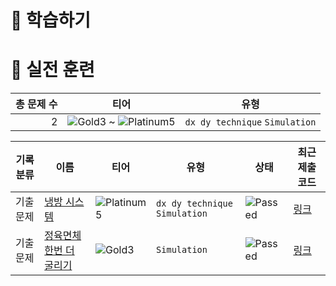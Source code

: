 # 📖 학습하기

# 🥇 실전 훈련
|총 문제 수|티어|유형|
|---:|---|---|
|2|![Gold3][g3] ~ ![Platinum5][p5]|`dx dy technique` `Simulation`|

|기록분류|이름|티어|유형|상태|최근 제출 코드|
|---|---|---|---|---|---|
|기출문제|[냉방 시스템](https://www.codetree.ai/training-field/frequent-problems/problems/cooling-system)|![Platinum5][p5]|`dx dy technique` `Simulation`|![Passed][passed]|[링크](https://github.com/hyonun321/codetree-TILs/blob/main/240229/%EB%83%89%EB%B0%A9%20%EC%8B%9C%EC%8A%A4%ED%85%9C/cooling-system.py)|
|기출문제|[정육면체 한번 더 굴리기](https://www.codetree.ai/training-field/frequent-problems/problems/cube-rounding-again)|![Gold3][g3]|`Simulation`|![Passed][passed]|[링크](https://github.com/hyonun321/codetree-TILs/blob/main/240229/%EC%A0%95%EC%9C%A1%EB%A9%B4%EC%B2%B4%20%ED%95%9C%EB%B2%88%20%EB%8D%94%20%EA%B5%B4%EB%A6%AC%EA%B8%B0/cube-rounding-again.py)|










[b5]: https://img.shields.io/badge/Bronze_5-%235D3E31.svg
[b4]: https://img.shields.io/badge/Bronze_4-%235D3E31.svg
[b3]: https://img.shields.io/badge/Bronze_3-%235D3E31.svg
[b2]: https://img.shields.io/badge/Bronze_2-%235D3E31.svg
[b1]: https://img.shields.io/badge/Bronze_1-%235D3E31.svg
[s5]: https://img.shields.io/badge/Silver_5-%23394960.svg
[s4]: https://img.shields.io/badge/Silver_4-%23394960.svg
[s3]: https://img.shields.io/badge/Silver_3-%23394960.svg
[s2]: https://img.shields.io/badge/Silver_2-%23394960.svg
[s1]: https://img.shields.io/badge/Silver_1-%23394960.svg
[g5]: https://img.shields.io/badge/Gold_5-%23FFC433.svg
[g4]: https://img.shields.io/badge/Gold_4-%23FFC433.svg
[g3]: https://img.shields.io/badge/Gold_3-%23FFC433.svg
[g2]: https://img.shields.io/badge/Gold_2-%23FFC433.svg
[g1]: https://img.shields.io/badge/Gold_1-%23FFC433.svg
[p5]: https://img.shields.io/badge/Platinum_5-%2376DDD8.svg
[p4]: https://img.shields.io/badge/Platinum_4-%2376DDD8.svg
[p3]: https://img.shields.io/badge/Platinum_3-%2376DDD8.svg
[p2]: https://img.shields.io/badge/Platinum_2-%2376DDD8.svg
[p1]: https://img.shields.io/badge/Platinum_1-%2376DDD8.svg
[passed]: https://img.shields.io/badge/Passed-%23009D27.svg
[failed]: https://img.shields.io/badge/Failed-%23D24D57.svg
[easy]: https://img.shields.io/badge/쉬움-%235cb85c.svg?for-the-badge
[medium]: https://img.shields.io/badge/보통-%23FFC433.svg?for-the-badge
[hard]: https://img.shields.io/badge/어려움-%23D24D57.svg?for-the-badge